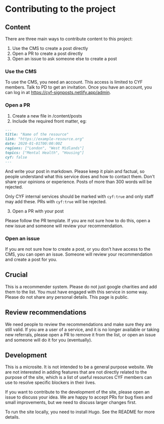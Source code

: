 # Contributing to the project

## Content

There are three main ways to contribute content to this project:

1. Use the CMS to create a post directly
2. Open a PR to create a post directly
3. Open an issue to ask someone else to create a post

### Use the CMS

To use the CMS, you need an account. This access is limited to CYF members. Talk to PD to get an invitation. Once you have an account, you can log in at https://cyf-signposts.netlify.app/admin.

### Open a PR

1. Create a new file in /content/posts
2. Include the required front matter, eg:

```md
---
title: "Name of the resource"
link: "https://example-resource.org"
date: 2020-01-01T00:00:00Z
regions: ["London", "West Midlands"]
topics: ["Mental Health", "Housing"]
cyf: false
---
```

And write your post in markdown. Please keep it plain and factual, so people understand what this service does and how to contact them. Don't share your opinions or experience. Posts of more than 300 words will be rejected.

Only CYF internal services should be marked with `cyf:true` and only staff may add these. PRs with `cyf:true` will be rejected.

3. Open a PR with your post

Please follow the PR template. If you are not sure how to do this, open a new issue and someone will review your recommendation.

### Open an issue

If you are not sure how to create a post, or you don't have access to the CMS, you can open an issue. Someone will review your recommendation and create a post for you.

## Crucial

This is a recommender system. Please do not just google charities and add them to the list. You must have engaged with this service in some way. Please do not share any personal details. This page is public.

## Review recommendations

We need people to review the recommendations and make sure they are still valid. If you are a user of a service, and it is no longer available or taking new referrals, please open a PR to remove it from the list, or open an issue and someone will do it for you (eventually).

## Development

This is a microsite. It is not intended to be a general purpose website. We are not interested in adding features that are not directly related to the purpose of the site, which is a list of useful resources CYF members can use to resolve specific blockers in their lives.

If you want to contribute to the development of the site, please open an issue to discuss your idea. We are happy to accept PRs for bug fixes and small improvements, but we need to discuss larger changes first.

To run the site locally, you need to install Hugo. See the README for more details.
